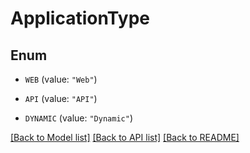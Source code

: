 # ApplicationType

## Enum


* `WEB` (value: `"Web"`)

* `API` (value: `"API"`)

* `DYNAMIC` (value: `"Dynamic"`)


[[Back to Model list]](../README.md#documentation-for-models) [[Back to API list]](../README.md#documentation-for-api-endpoints) [[Back to README]](../README.md)


